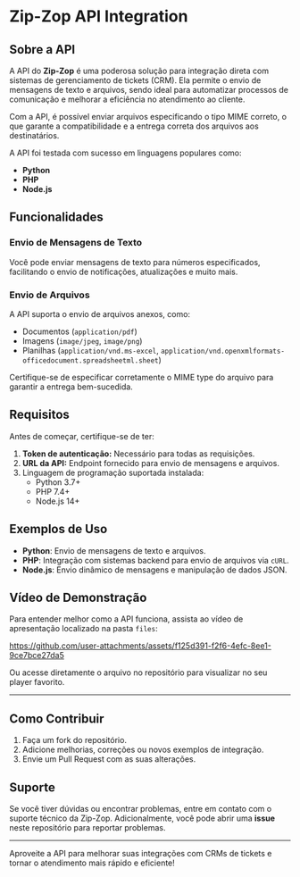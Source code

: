 # Zip-Zop API Integration

## Sobre a API

A API do **Zip-Zop** é uma poderosa solução para integração direta com sistemas de gerenciamento de tickets (CRM). Ela permite o envio de mensagens de texto e arquivos, sendo ideal para automatizar processos de comunicação e melhorar a eficiência no atendimento ao cliente.

Com a API, é possível enviar arquivos especificando o tipo MIME correto, o que garante a compatibilidade e a entrega correta dos arquivos aos destinatários. 

A API foi testada com sucesso em linguagens populares como:
- **Python**
- **PHP**
- **Node.js**

## Funcionalidades

### Envio de Mensagens de Texto
Você pode enviar mensagens de texto para números especificados, facilitando o envio de notificações, atualizações e muito mais.

### Envio de Arquivos
A API suporta o envio de arquivos anexos, como:
- Documentos (`application/pdf`)
- Imagens (`image/jpeg`, `image/png`)
- Planilhas (`application/vnd.ms-excel`, `application/vnd.openxmlformats-officedocument.spreadsheetml.sheet`)

Certifique-se de especificar corretamente o MIME type do arquivo para garantir a entrega bem-sucedida.

## Requisitos

Antes de começar, certifique-se de ter:
1. **Token de autenticação:** Necessário para todas as requisições.
2. **URL da API:** Endpoint fornecido para envio de mensagens e arquivos.
3. Linguagem de programação suportada instalada:
   - Python 3.7+
   - PHP 7.4+
   - Node.js 14+

## Exemplos de Uso

- **Python**: Envio de mensagens de texto e arquivos.
- **PHP**: Integração com sistemas backend para envio de arquivos via `cURL`.
- **Node.js**: Envio dinâmico de mensagens e manipulação de dados JSON.

## Vídeo de Demonstração

Para entender melhor como a API funciona, assista ao vídeo de apresentação localizado na pasta `files`:



https://github.com/user-attachments/assets/f125d391-f2f6-4efc-8ee1-9ce7bce27da5



Ou acesse diretamente o arquivo no repositório para visualizar no seu player favorito.

---

## Como Contribuir

1. Faça um fork do repositório.
2. Adicione melhorias, correções ou novos exemplos de integração.
3. Envie um Pull Request com as suas alterações.

## Suporte

Se você tiver dúvidas ou encontrar problemas, entre em contato com o suporte técnico da Zip-Zop. Adicionalmente, você pode abrir uma **issue** neste repositório para reportar problemas.

---

Aproveite a API para melhorar suas integrações com CRMs de tickets e tornar o atendimento mais rápido e eficiente!
